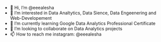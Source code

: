 - 👋 Hi, I’m @eeealesha
- 👀 I’m interested in Data Analtytics, Data Sience, Data Engeenering and Web-Developement
- 🌱 I’m currently learning Google Data Analytics Professional Certificate
- 💞️ I’m looking to collaborate on Data Analytics projects
- 📫 How to reach me instagram: @eeealesha

<!---
eeealesha/eeealesha is a ✨ special ✨ repository because its `README.md` (this file) appears on your GitHub profile.
You can click the Preview link to take a look at your changes.
--->

